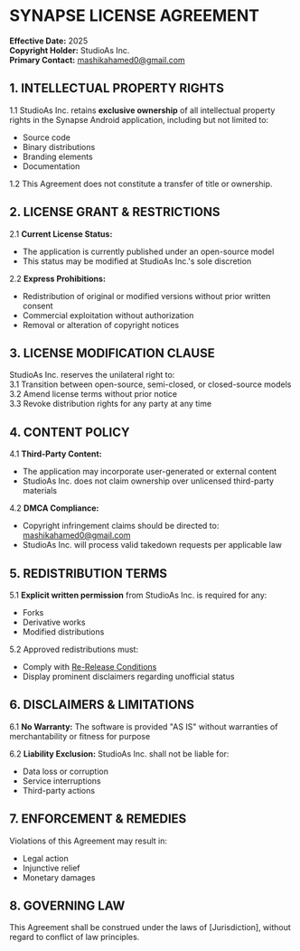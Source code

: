 # **SYNAPSE LICENSE AGREEMENT**  
**Effective Date:** 2025  
**Copyright Holder:** StudioAs Inc.  
**Primary Contact:** [mashikahamed0@gmail.com](mailto:mashikahamed0@gmail.com)  

## **1. INTELLECTUAL PROPERTY RIGHTS**  
1.1 StudioAs Inc. retains **exclusive ownership** of all intellectual property rights in the Synapse Android application, including but not limited to:  
   - Source code  
   - Binary distributions  
   - Branding elements  
   - Documentation  

1.2 This Agreement does not constitute a transfer of title or ownership.  

## **2. LICENSE GRANT & RESTRICTIONS**  
2.1 **Current License Status:**  
   - The application is currently published under an open-source model  
   - This status may be modified at StudioAs Inc.'s sole discretion  

2.2 **Express Prohibitions:**  
   - Redistribution of original or modified versions without prior written consent  
   - Commercial exploitation without authorization  
   - Removal or alteration of copyright notices  

## **3. LICENSE MODIFICATION CLAUSE**  
StudioAs Inc. reserves the unilateral right to:  
3.1 Transition between open-source, semi-closed, or closed-source models  
3.2 Amend license terms without prior notice  
3.3 Revoke distribution rights for any party at any time  

## **4. CONTENT POLICY**  
4.1 **Third-Party Content:**  
   - The application may incorporate user-generated or external content  
   - StudioAs Inc. does not claim ownership over unlicensed third-party materials  

4.2 **DMCA Compliance:**  
   - Copyright infringement claims should be directed to: [mashikahamed0@gmail.com](mailto:mashikahamed0@gmail.com)  
   - StudioAs Inc. will process valid takedown requests per applicable law  

## **5. REDISTRIBUTION TERMS**  
5.1 **Explicit written permission** from StudioAs Inc. is required for any:  
   - Forks  
   - Derivative works  
   - Modified distributions  

5.2 Approved redistributions must:  
   - Comply with [Re-Release Conditions](https://github.com/StudioAsInc/synapse-android/blob/host/re-release_condition.md)  
   - Display prominent disclaimers regarding unofficial status  

## **6. DISCLAIMERS & LIMITATIONS**  
6.1 **No Warranty:** The software is provided "AS IS" without warranties of merchantability or fitness for purpose  

6.2 **Liability Exclusion:** StudioAs Inc. shall not be liable for:  
   - Data loss or corruption  
   - Service interruptions  
   - Third-party actions  

## **7. ENFORCEMENT & REMEDIES**  
Violations of this Agreement may result in:  
   - Legal action  
   - Injunctive relief  
   - Monetary damages  

## **8. GOVERNING LAW**  
This Agreement shall be construed under the laws of [Jurisdiction], without regard to conflict of law principles.